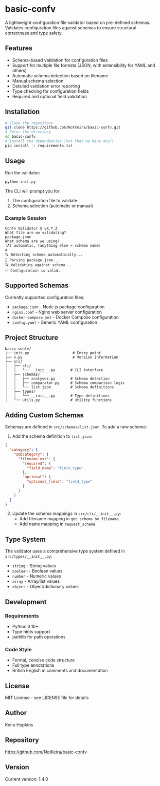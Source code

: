 # basic-confv

A lightweight configuration file validator based on pre-defined schemas. Validates configuration files against schemas to ensure structural correctness and type safety.

## Features

- Schema-based validation for configuration files
- Support for multiple file formats (JSON, with extensibility for YAML and others)
- Automatic schema detection based on filename
- Manual schema selection
- Detailed validation error reporting
- Type checking for configuration fields
- Required and optional field validation

## Installation

```bash
# Clone the repository
git clone https://github.com/NotKeira/basic-confv.git
# Enter the directory
cd basic-confv
# Install the dependencies (not that we have any!)
pip install -r requirements.txt
```

## Usage

Run the validator:

```bash
python init.py
```

The CLI will prompt you for:
1. The configuration file to validate
2. Schema selection (automatic or manual)

### Example Session

```
Confv Validator @ vX.Y.Z
What file are we validating?
package.json
What schema are we using?
(A) automatic, (anything else = schema name)
a
🔍 Detecting schema automatically...
📄 Parsing package.json...
🔍 Validating against schema...
✅ Configuration is valid.
```

## Supported Schemas

Currently supported configuration files:

- `package.json` - Node.js package configuration
- `nginx.conf` - Nginx web server configuration
- `docker-compose.yml` - Docker Compose configuration
- `config.yaml` - Generic YAML configuration

## Project Structure

```
basic-confv/
├── init.py                    # Entry point
├── v.py                       # Version information
├── src/
│   ├── cli/
│   │   └── __init__.py       # CLI interface
│   ├── schemas/
│   │   ├── analyser.py       # Schema detection
│   │   ├── comparator.py     # Schema comparison logic
│   │   └── list.json         # Schema definitions
│   ├── types/
│   │   └── __init__.py       # Type definitions
│   └── utils.py              # Utility functions
```

## Adding Custom Schemas

Schemas are defined in `src/schemas/list.json`. To add a new schema:

1. Add the schema definition to `list.json`:

```json
{
  "category": {
    "subcategory": {
      "filename.ext": {
        "required": {
          "field_name": "field_type"
        },
        "optional": {
          "optional_field": "field_type"
        }
      }
    }
  }
}
```

2. Update the schema mappings in `src/cli/__init__.py`:
   - Add filename mapping in `get_schema_by_filename`
   - Add name mapping in `request_schema`

## Type System

The validator uses a comprehensive type system defined in `src/types/__init__.py`:

- `string` - String values
- `boolean` - Boolean values
- `number` - Numeric values
- `array` - Array/list values
- `object` - Object/dictionary values

## Development

### Requirements

- Python 3.10+
- Type hints support
- pathlib for path operations

### Code Style

- Formal, concise code structure
- Full type annotations
- British English in comments and documentation

## License

MIT License - see LICENSE file for details

## Author

Keira Hopkins

## Repository

https://github.com/NotKeira/basic-confv

## Version

Current version: 1.4.0